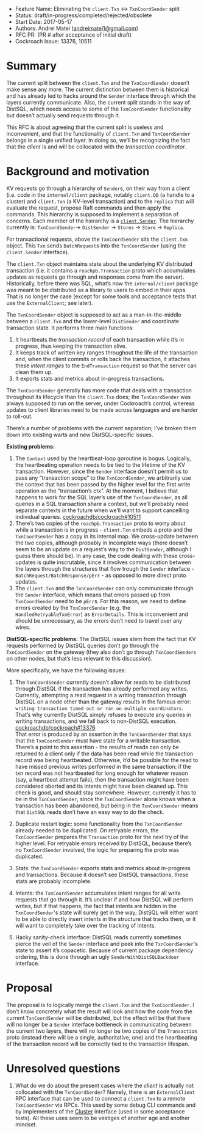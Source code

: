 - Feature Name: Eliminating the `client.Txn` ↔ `TxnCoordSender` split
- Status: draft/in-progress/completed/rejected/obsolete
- Start Date: 2017-05-17
- Authors: Andrei Matei (andreimatei1@gmail.com)
- RFC PR: (PR # after acceptance of initial draft)
- Cockroach Issue: 13376, 10511


# Summary

The current split between the `client.Txn` and the `TxnCoordSender` doesn’t make sense any more. The current distinction between them is historical and has already led to hacks around the `Sender` interface through which the layers currently communicate. Also, the current split stands in the way of DistSQL, which needs access to some of the `TxnCoordSender` functionality but doesn’t actually send requests through it.

This RFC is about agreeing that the current split is useless and inconvenient, and that the functionality of `client.Txn` and `TxnCoordSender` belongs in a single unified layer. In doing so, we’ll be recognizing the fact that the *client* is and will be collocated with the *transaction coordinator*.

# Background and motivation

KV requests go through a hierarchy of `Sender`s, on their way from a client (i.e. code in the `internal/client` package, notably `client.DB` (a handle to a cluster) and `client.Txn` (a KV-level transaction) and to the `replica` that will evaluate the request, propose Raft commands and then apply the commands. This hierarchy is supposed to implement a separation of concerns. Each member of the hierarchy is a [`client.Sender`](https://github.com/cockroachdb/cockroach/blob/659d611/pkg/internal/client/sender.go#L26). The hierarchy currently is: `TxnCoordSender`→ `DistSender` → `Stores` → `Store` → `Replica`.

For transactional requests, above the `TxnCoordSender` sits the `client.Txn` object. This `Txn` sends `BatchRequest`s into the `TxnCoordSender` (using the `client.Sender` interface).

The `client.Txn` object maintains state about the underlying KV distributed transaction (i.e. it contains a `roachpb.Transaction` proto which accumulates updates as requests go through and responses come from the server). Historically, before there was SQL, what’s now the `internal/client` package was meant to be distributed as a library to users to embed in their apps. That is no longer the case (except for some tools and acceptance tests that use the `ExternalClient`; see later).

The `TxnCoordSender` object is supposed to act as a man-in-the-middle between a `client.Txn` and the lower-level `DistSender` and coordinate transaction state. It performs three main functions:

1. It heartbeats the *transaction record* of each transaction while it’s in progress, thus keeping the transaction alive.
2. It keeps track of written key ranges throughout the life of the transaction and, when the client commits or rolls back the transaction, it attaches these *intent ranges* to the `EndTransaction` request so that the server can clean them up.
3. It exports stats and metrics about in-progress transactions.

The `TxnCoordSender` generally has more code that deals with a transaction throughout its lifecycle than the `client.Txn` does; the `TxnCoordSender` was always supposed to run on the server, under Cockroach’s control, whereas updates to client libraries need to be made across languages and are harder to roll-out.

There’s a number of problems with the current separation; I’ve broken them down into existing warts and new DistSQL-specific issues.

**Existing problems:**

1. The `Context` used by the heartbeat-loop goroutine is bogus. Logically, the heartbeating operation needs to be tied to the lifetime of the KV transaction. However, since the `Sender` interface doesn’t permit us to pass any “transaction scope” to the `TxnCoordSender`, we arbitrarily use the context that has been passed by the higher level for the first write operation as the “transaction’s ctx”. At the moment, I believe that happens to work for the SQL layer’s use of the `TxnCoordSender`, as all queries in a SQL transaction share a context, but we’ll probably need separate contexts in the future when we’ll want to support cancelling individual queries.
  [cockroachdb/cockroach#10511](https://github.com/cockroachdb/cockroach/issues/10511)
2. There’s two copies of the `roachpb.Transaction` proto to worry about while a transaction is in progress - `client.Txn` embeds a proto and the `TxnCoordSender` has a copy in its internal map. We cross-update between the two copies, although probably in incomplete ways (there doesn’t seem to be an update on a request’s way to the `DistSender`, although I guess there should be). In any case, the code dealing with these cross-updates is quite inscrutable, since it involves communication between the layers through the structures that flow trough the `Sender` interface - `BatchRequest/BatchResponse/pErr` - as opposed to more direct proto updates.
3. The `client.Txn` and the `TxnCoordSender` can only communicate through the `Sender` interface, which means that errors passed up from `TxnCoordSender` need to be `pErr`s. For this reason, we need to define errors created by the `TxnCoordSender` (e.g. the `HandledRetryableTxnError`) as `ErrorDetails`. This is inconvenient and should be unnecessary, as the errors don’t need to travel over any wires.

**DistSQL-specific problems:**
The DistSQL issues stem from the fact that KV requests performed by DistSQL queries don’t go through the `TxnCoordSender` on the gateway (they also don’t go through `TxnCoordSenders` on other nodes, but that’s less relevant to this discussion).

More specifically, we have the following issues:


1. The `TxnCoordSender` currently doesn’t allow for reads to be distributed through DistSQL if the transaction has already performed any writes. Currently, attempting a read request in a writing transaction through DistSQL on a node other than the gateway results in the famous error: `writing transaction timed out or ran on multiple coordinators`. That’s why currently DistSQL simply refuses to execute any queries in writing transactions, and we fall back to non-DistSQL execution.  
  [cockroachdb/cockroach#13376](https://github.com/cockroachdb/cockroach/issues/13376)  
  That error is produced by an assertion in the `TxnCoordSender` that says that the `TxnCoordSender` must have state for a writable transaction. There’s a point to this assertion - the results of reads can only be returned to a client only if the data has been read while the transaction record was being heartbeated. Otherwise, it’d be possible for the read to have missed previous writes performed in the same transaction: if the txn record was not heartbeated for long enough for whatever reason (say, a heartbeat attempt fails), then the transaction might have been considered aborted and its intents might have been cleaned up.
  This check is good, and should stay somewhere. However, currently it has to be in the `TxnCoordSender`, since the `TxnCoordSender` alone knows when a transaction has been abandoned, but being in the `TxnCoordSender` means that `DistSQL` reads don’t have an easy way to do the check.

2. Duplicate restart logic: some functionality from the `TxnCoordSender` already needed to be duplicated. On retryable errors, the `TxnCoordSender` prepares the `Transaction` proto for the next try of the higher level. For retryable errors received by DistSQL, because there’s no `TxnCoordSender` involved, the logic for preparing the proto was duplicated.
3. Stats: the `TxnCoordSender` exports stats and metrics about in-progress and transactions. Because it doesn’t see DistSQL transactions, these stats are probably incomplete.
4. Intents: the `TxnCoordSender` accumulates intent ranges for all write requests that go through it. It’s unclear if and how DistSQL will perform writes, but if that happens, the fact that intents are hidden in the `TxnCoordSender`'s state will surely get in the way; DistSQL will either want to be able to directly insert intents in the structure that tracks them, or it will want to completely take over the tracking of intents.
5. Hacky sanity-check interface: DistSQL reads currently sometimes pierce the veil of the `Sender` interface and peek into the `TxnCoordSender`'s state to assert it’s copacetic. Because of current package dependency ordering, this is done through an ugly `SenderWithDistSQLBackdoor` interface.



# Proposal

The proposal is to logically merge the `client.Txn` and the `TxnCoordSender`. I don’t know concretely what the result will look and how the code from the current `TxnCoordSender` will be distributed, but the effect will be that there will no longer be a `Sender` interface bottleneck in communicating between the current two layers, there will no longer be two copies of the `Transaction` proto (instead there will be a single, authoritative, one) and the heartbeating of the transaction record will be correctly tied to the transaction lifespan.

# Unresolved questions


1. What do we do about the present cases where the *client* is actually not collocated with the `TxnCoordSender`? Namely, there is an `ExternalClient` RPC interface that can be used to connect a `client.Txn` to a remote `TxnCoordSender` via RPCs. This used by some debug CLI commands and by implementers of the [Cluster](https://github.com/cockroachdb/cockroach/blob/f7315c0/pkg/acceptance/cluster/cluster.go#L36) interface (used in some acceptance tests). All these uses seem to be vestiges of another age and another mindset.
